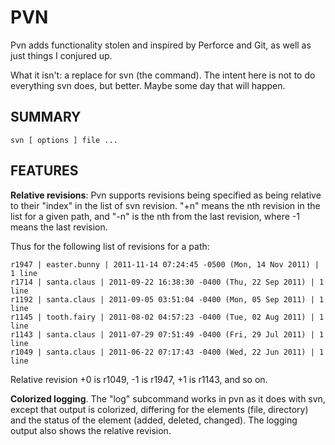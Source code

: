 PVN
===

Pvn adds functionality stolen and inspired by Perforce and Git, as well as just
things I conjured up.

What it isn't: a replace for svn (the command). The intent here is not to do
everything svn does, but better. Maybe some day that will happen.

SUMMARY
-------

    svn [ options ] file ...

FEATURES
--------

**Relative revisions**: Pvn supports revisions being specified as being relative
to their "index" in the list of svn revision. "+n" means the nth revision in
the list for a given path, and "-n" is the nth from the last revision, where
-1 means the last revision.

Thus for the following list of revisions for a path:

    r1947 | easter.bunny | 2011-11-14 07:24:45 -0500 (Mon, 14 Nov 2011) | 1 line
    r1714 | santa.claus | 2011-09-22 16:38:30 -0400 (Thu, 22 Sep 2011) | 1 line
    r1192 | santa.claus | 2011-09-05 03:51:04 -0400 (Mon, 05 Sep 2011) | 1 line
    r1145 | tooth.fairy | 2011-08-02 04:57:23 -0400 (Tue, 02 Aug 2011) | 1 line
    r1143 | santa.claus | 2011-07-29 07:51:49 -0400 (Fri, 29 Jul 2011) | 1 line
    r1049 | santa.claus | 2011-06-22 07:17:43 -0400 (Wed, 22 Jun 2011) | 1 line

Relative revision +0 is r1049, -1 is r1947, +1 is r1143, and so on.

**Colorized logging**. The "log" subcommand works in pvn as it does with svn,
except that output is colorized, differing for the elements (file, directory) and
the status of the element (added, deleted, changed). The logging output also
shows the relative revision.
